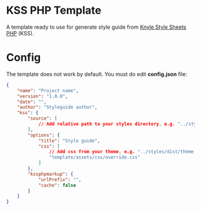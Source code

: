# KSS PHP Template

A template ready to use for generate style guide from [Knyle Style Sheets PHP](https://github.com/kss-php/kss-php) (KSS).


# Config

The template does not work by default. You must do edit **config.json** file:

```json
{
    "name": "Project name",
    "version": "1.0.0",
    "date": "",
    "author": "Styleguide author",
    "kss": {
        "source": [
            // Add relative path to your styles directory, e.g. "../styles/modules"
        ],
        "options": {
            "title": "Style guide",
            "css": [
                // Add css from your theme, e.g. "../styles/dist/theme.css"
                "template/assets/css/override.css"
            ]
        },
        "kssphpmarkup": {
            "urlPrefix": "",
            "cache": false
        }
    }
}
```